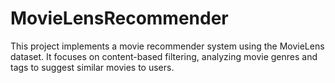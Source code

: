 # MovieLensRecommender
This project implements a movie recommender system using the MovieLens dataset. It focuses on content-based filtering, analyzing movie genres and tags to suggest similar movies to users.
